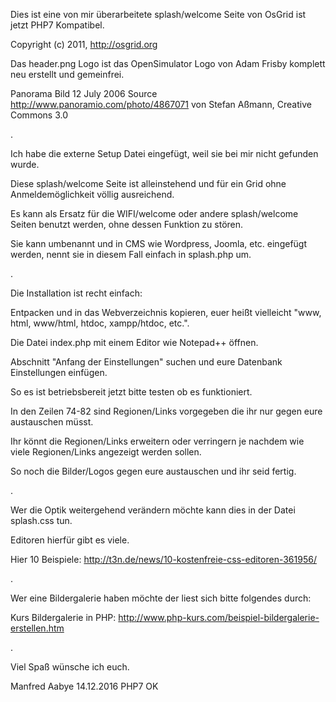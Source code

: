 Dies ist eine von mir überarbeitete splash/welcome Seite von OsGrid ist jetzt PHP7 Kompatibel.

Copyright (c) 2011, http://osgrid.org

Das header.png Logo ist das OpenSimulator Logo von Adam Frisby komplett neu erstellt und gemeinfrei.

Panorama Bild 12 July 2006 Source http://www.panoramio.com/photo/4867071 von Stefan Aßmann, Creative Commons 3.0

.


Ich habe die externe Setup Datei eingefügt, weil sie bei mir nicht gefunden wurde.

Diese splash/welcome Seite ist alleinstehend und für ein Grid ohne Anmeldemöglichkeit völlig ausreichend.

Es kann als Ersatz für die WIFI/welcome oder andere splash/welcome Seiten benutzt werden, ohne dessen Funktion zu stören.

Sie kann umbenannt und in CMS wie Wordpress, Joomla, etc. eingefügt werden, nennt sie in diesem Fall einfach in splash.php um.

.


Die Installation ist recht einfach:

Entpacken und in das Webverzeichnis kopieren, euer heißt vielleicht "www, html, www/html, htdoc, xampp/htdoc, etc.".

Die Datei index.php mit einem Editor wie Notepad++ öffnen.

Abschnitt "Anfang der Einstellungen" suchen und eure Datenbank Einstellungen einfügen.

So es ist betriebsbereit jetzt bitte testen ob es funktioniert.

In den Zeilen 74-82 sind Regionen/Links vorgegeben die ihr nur gegen eure austauschen müsst.

Ihr könnt die Regionen/Links erweitern oder verringern je nachdem wie viele Regionen/Links angezeigt werden sollen.

So noch die Bilder/Logos gegen eure austauschen und ihr seid fertig.

.


Wer die Optik weitergehend verändern möchte kann dies in der Datei splash.css tun.

Editoren hierfür gibt es viele. 

Hier 10 Beispiele: http://t3n.de/news/10-kostenfreie-css-editoren-361956/

.


Wer eine Bildergalerie haben möchte der liest sich bitte folgendes durch:

Kurs Bildergalerie in PHP: http://www.php-kurs.com/beispiel-bildergalerie-erstellen.htm

.


Viel Spaß wünsche ich euch. 

Manfred Aabye 14.12.2016 PHP7 OK
